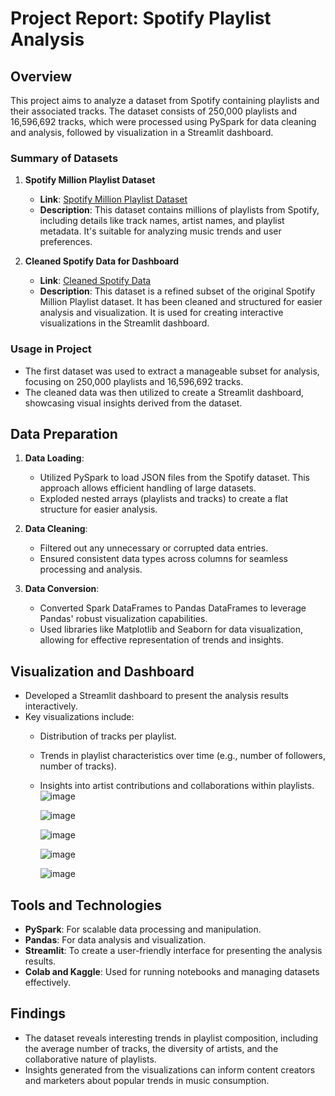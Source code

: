 
# Project Report: Spotify Playlist Analysis

## Overview
This project aims to analyze a dataset from Spotify containing playlists and their associated tracks. The dataset consists of 250,000 playlists and 16,596,692 tracks, which were processed using PySpark for data cleaning and analysis, followed by visualization in a Streamlit dashboard.

### Summary of Datasets

1. **Spotify Million Playlist Dataset**  
   - **Link**: [Spotify Million Playlist Dataset](https://www.kaggle.com/datasets/himanshuwagh/spotify-million)
   - **Description**: This dataset contains millions of playlists from Spotify, including details like track names, artist names, and playlist metadata. It's suitable for analyzing music trends and user preferences.

2. **Cleaned Spotify Data for Dashboard**  
   - **Link**: [Cleaned Spotify Data](https://www.kaggle.com/datasets/esraaabdelrazek/spotify-data)
   - **Description**: This dataset is a refined subset of the original Spotify Million Playlist dataset. It has been cleaned and structured for easier analysis and visualization. It is used for creating interactive visualizations in the Streamlit dashboard.

### Usage in Project
- The first dataset was used to extract a manageable subset for analysis, focusing on 250,000 playlists and 16,596,692 tracks.
- The cleaned data was then utilized to create a Streamlit dashboard, showcasing visual insights derived from the dataset.


## Data Preparation
1. **Data Loading**: 
   - Utilized PySpark to load JSON files from the Spotify dataset. This approach allows efficient handling of large datasets.
   - Exploded nested arrays (playlists and tracks) to create a flat structure for easier analysis.

2. **Data Cleaning**:
   - Filtered out any unnecessary or corrupted data entries.
   - Ensured consistent data types across columns for seamless processing and analysis.

3. **Data Conversion**:
   - Converted Spark DataFrames to Pandas DataFrames to leverage Pandas' robust visualization capabilities.
   - Used libraries like Matplotlib and Seaborn for data visualization, allowing for effective representation of trends and insights.

## Visualization and Dashboard
- Developed a Streamlit dashboard to present the analysis results interactively.
- Key visualizations include:
  - Distribution of tracks per playlist.
  - Trends in playlist characteristics over time (e.g., number of followers, number of tracks).
  - Insights into artist contributions and collaborations within playlists.
    ![image](https://github.com/user-attachments/assets/9e829f42-7286-4852-a4d5-9b4daa7ffce5)
    
    ![image](https://github.com/user-attachments/assets/787efabc-72ae-43a8-9be0-d7f9800044f4)
    
    ![image](https://github.com/user-attachments/assets/51ea1dbd-10cf-44a7-bda7-904ab1177d4a)

    ![image](https://github.com/user-attachments/assets/7ddc7e4f-a4b7-4463-8eb7-f663c0423112)
    
    ![image](https://github.com/user-attachments/assets/ce01d2f6-2f34-4639-a967-5f55d3b3d67e)




## Tools and Technologies
- **PySpark**: For scalable data processing and manipulation.
- **Pandas**: For data analysis and visualization.
- **Streamlit**: To create a user-friendly interface for presenting the analysis results.
- **Colab and Kaggle**: Used for running notebooks and managing datasets effectively.

## Findings
- The dataset reveals interesting trends in playlist composition, including the average number of tracks, the diversity of artists, and the collaborative nature of playlists.
- Insights generated from the visualizations can inform content creators and marketers about popular trends in music consumption.
